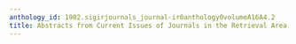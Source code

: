 ```yaml
---
anthology_id: 1982.sigirjournals_journal-ir0anthology0volumeA16A4.2
title: Abstracts from Current Issues of Journals in the Retrieval Area
---
```

